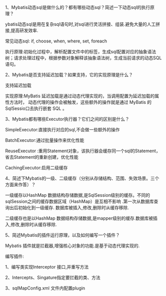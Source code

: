 1、Mybatis动态sql是做什么的？都有哪些动态sql？简述一下动态sql的执行原理？

ybatis动态sql是用在复杂sql语句时,对sql进行灵活拼接、组装.避免大量的人工拼接,提高研发效率.

常见动态sql: if, choose, when, where, set, foreach

执行原理:初始化过程中，解析配置文件中的标签，生成sql配置对应的抽象语法树；请求处理过程中，根据参数对象解释该抽象语法树，生成当前请求的动态SQL语句。

2、Mybatis是否支持延迟加载？如果支持，它的实现原理是什么？

支持延迟加载

实现原理:MyBatis 延迟加载是通过动态代理实现的，当调用配置为延迟加载的属性方法时， 动态代理的操作会被触发，这些额外的操作就是通过 MyBatis 的 SqlSessio口去执行嵌套 SQL  。



3、Mybatis都有哪些Executor执行器？它们之间的区别是什么？

SimpleExecutor:直接执行对应的sql,不会做一些额外的操作

BatchExecutor:通过批量操作来优化性能

ReuseExecutor :重用Statement对象，该执行器会缓存同一个sql的Statement，省去Statement的重新创建，优化性能

CachingExecutor:启用二级缓存



4、简述下Mybatis的一级、二级缓存（分别从存储结构、范围、失效场景。三个方面来作答）？

一级缓存以HashMap 数据结构存储数据,是SqlSession级别的缓存。不同的sqlSession之间的缓存数据区域（HashMap）是互相不影响 .第一次从数据库查询出后初始化到一级缓存. 数据库被插入,修改,删除时从缓存移除.

二级缓存也是以HashMap 数据结构存储数据,是mapper级别的缓存.数据库被插入,修改,删除时从缓存移除.



5、简述Mybatis的插件运行原理，以及如何编写一个插件？

Mybatis 插件就是拦截器,增强核心对象的功能.是基于动态代理实现的.

编写插件:

1、编写类实现Interceptor 接口,并重写方法

2、Intercepts、Singature指定要拦截的类、方法

3、sqlMapConfig.xml 文件内配置plugin

